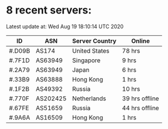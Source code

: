 # 8 recent servers:

Latest update at: Wed Aug 19 18:10:14 UTC 2020

| ID | ASN | Server Country | Online |
| -- | --- | -------------- | ------ |
| #.D09B | AS174 | United States | 78 hrs |
| #.7F1D | AS63949 | Singapore | 9 hrs |
| #.2A79 | AS63949 | Japan | 6 hrs |
| #.33B9 | AS63888 | Hong Kong | 1 hrs |
| #.1F2B | AS49392 | Russia | 10 hrs |
| #.770F | AS202425 | Netherlands | 39 hrs offline |
| #.67FE | AS51659 | Russia | 44 hrs offline |
| #.9A6A | AS16509 | Hong Kong | 1 hrs |

